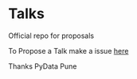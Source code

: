 # Talks
Official repo for proposals
  
To Propose a Talk make a issue <a href = 'https://github.com/PyDataPune/Talks/issues'> here </a>

Thanks
PyData Pune
